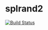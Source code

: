 # splrand2

[![Build Status](https://travis-ci.org/micmes/splrand2.svg?branch=master)](https://travis-ci.org/micmes/splrand2)
